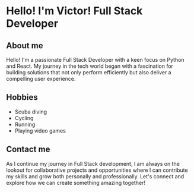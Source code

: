 # Hello! I'm Victor! Full Stack Developer

## About me
Hello! I'm a passionate Full Stack Developer with a keen focus on Python and React. My journey in the tech world began with a fascination for building solutions that not only perform efficiently but also deliver a compelling user experience.

## Hobbies
- Scuba diving
- Cycling
- Running
- Playing video games

## Contact me
As I continue my journey in Full Stack development, I am always on the lookout for collaborative projects and opportunities where I can contribute my skills and grow both personally and professionally. Let's connect and explore how we can create something amazing together!

